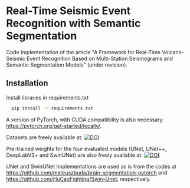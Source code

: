 
# Real-Time Seismic Event Recognition with Semantic Segmentation

Code Implementation of the article "A Framework for Real-Time Volcano-Seismic Event Recognition Based on Multi-Station Seismograms and Semantic Segmentation Models" (under revision).

## Installation

Install libraries in requirements.txt

```bash
  pip install -r requirements.txt
```
A version of PyTorch, with CUDA compatibility is also necessary: https://pytorch.org/get-started/locally/.

Datasets are freely available at: 
[![DOI](https://zenodo.org/badge/DOI/10.5281/zenodo.1234567.svg)](10.5281/zenodo.13901244)

Pre-trained weights for the four evaluated models (UNet, UNet++, DeepLabV3+ and SwinUNet) are also freely available at: 
[![DOI](https://zenodo.org/badge/DOI/10.5281/zenodo.1234567.svg)](10.5281/zenodo.13902232).

UNet and SwinUNet Implementations are used as is from the codes at https://github.com/mateuszbuda/brain-segmentation-pytorch and https://github.com/HuCaoFighting/Swin-Unet, respectively.
